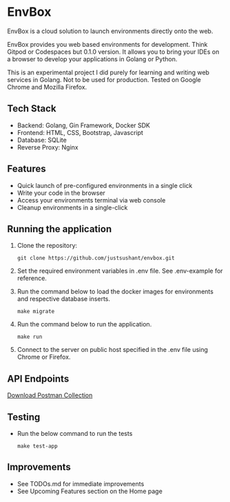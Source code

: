 # EnvBox

EnvBox is a cloud solution to launch environments directly onto the web.

EnvBox provides you web based environments for development. Think Gitpod or Codespaces but 0.1.0 version. It allows you to bring your IDEs on a browser to develop your applications in Golang or Python. 

This is an experimental project I did purely for learning and writing web services in Golang. Not to be used for production. Tested on Google Chrome and Mozilla Firefox.

## Tech Stack

- Backend: Golang, Gin Framework, Docker SDK
- Frontend: HTML, CSS, Bootstrap, Javascript
- Database: SQLite
- Reverse Proxy: Nginx

## Features

- Quick launch of pre-configured environments in a single click
- Write your code in the browser
- Access your environments terminal via web console
- Cleanup environments in a single-click

## Running the application

1. Clone the repository:

   `git clone https://github.com/justsushant/envbox.git`

2. Set the required environment variables in .env file.
   See .env-example for reference.

3. Run the command below to load the docker images for environments and respective database inserts.
   ```
   make migrate
   ```
4. Run the command below to run the application.
   ```
   make run
   ```
5. Connect to the server on public host specified in the .env file using Chrome or Firefox.

## API Endpoints

[Download Postman Collection](docs/envbox.postman_collection.json)

## Testing

- Run the below command to run the tests

  `make test-app`

## Improvements

- See TODOs.md for immediate improvements
- See Upcoming Features section on the Home page
